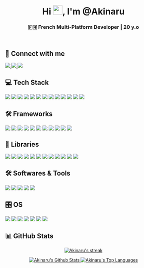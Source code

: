 <h1 align="center">Hi <img src="https://raw.githubusercontent.com/MartinHeinz/MartinHeinz/master/wave.gif" width="30px">, I'm @Akinaru</h1>
<h3 align="center">🇫🇷 French Multi-Platform Developer | 20 y.o</h3>
<br/>

## 🤝 Connect with me
<p align="left">
    <a href="https://www.instagram.com/maxime.glt/">
        <img src="https://img.shields.io/badge/Instagram-0d1117?style=for-the-badge&logo=instagram&logoColor=E4405F"/>
    </a>
    <a href="https://github.com/Akinaru">
        <img src="https://img.shields.io/badge/GitHub-000000?style=for-the-badge&logo=github&logoColor=white"/>
    </a>
    <a href="https://www.linkedin.com/in/maxime-gallotta/">
        <img src="https://img.shields.io/badge/LinkedIn-000000?style=for-the-badge&logo=linkedin&logoColor=0077B5"/>
    </a>
</p>

## 💻 Tech Stack
<p align="left">
    <img src="https://img.shields.io/badge/JavaScript-000000?style=for-the-badge&logo=javascript&logoColor=F7DF1E"/>
    <img src="https://img.shields.io/badge/PHP-000000?style=for-the-badge&logo=php&logoColor=777BB4"/>
    <img src="https://img.shields.io/badge/Java-000000?style=for-the-badge&logo=openjdk&logoColor=ED8B00"/>
    <img src="https://img.shields.io/badge/HTML5-000000?style=for-the-badge&logo=html5&logoColor=E34F26"/>
    <img src="https://img.shields.io/badge/TypeScript-000000?style=for-the-badge&logo=typescript&logoColor=007ACC"/>
    <img src="https://img.shields.io/badge/CSS3-000000?style=for-the-badge&logo=css3&logoColor=1572B6"/>
    <img src="https://img.shields.io/badge/Python-000000?style=for-the-badge&logo=python&logoColor=3776AB"/>
    <img src="https://img.shields.io/badge/C%23-000000?style=for-the-badge&logo=c-sharp&logoColor=239120"/>
    <img src="https://img.shields.io/badge/Arduino-000000?style=for-the-badge&logo=Arduino&logoColor=00979D"/>
    <img src="https://img.shields.io/badge/Raspberry%20Pi-000000?style=for-the-badge&logo=Raspberry%20Pi&logoColor=A22846"/>
    <img src="https://img.shields.io/badge/PostgreSQL-000000?style=for-the-badge&logo=postgresql&logoColor=316192"/>
    <img src="https://img.shields.io/badge/MySQL-000000?style=for-the-badge&logo=mysql&logoColor=4479A1"/>
    <img src="https://img.shields.io/badge/MongoDB-000000?style=for-the-badge&logo=mongodb&logoColor=47A248"/>
</p>

## 🛠️ Frameworks
<p align="left">
    <img src="https://img.shields.io/badge/React-000000?style=for-the-badge&logo=react&logoColor=61DAFB"/>
    <img src="https://img.shields.io/badge/Vue.js-000000?style=for-the-badge&logo=vue.js&logoColor=4FC08D"/>
    <img src="https://img.shields.io/badge/Node.js-000000?style=for-the-badge&logo=node.js&logoColor=43853D"/>
    <img src="https://img.shields.io/badge/Express.js-000000?style=for-the-badge&logo=express&logoColor=white"/>
    <img src="https://img.shields.io/badge/Laravel-000000?style=for-the-badge&logo=laravel&logoColor=FF2D20"/>
    <img src="https://img.shields.io/badge/Flutter-000000?style=for-the-badge&logo=flutter&logoColor=02569B"/>
    <img src="https://img.shields.io/badge/Symfony-000000?style=for-the-badge&logo=symfony&logoColor=white"/>
    <img src="https://img.shields.io/badge/MonoGame-000000?style=for-the-badge&logo=monogame&logoColor=E73C00"/>
    <img src="https://img.shields.io/badge/Blazor-000000?style=for-the-badge&logo=blazor&logoColor=512BD4"/>
    <img src="https://img.shields.io/badge/Spring%20Boot-000000?style=for-the-badge&logo=spring-boot&logoColor=6DB33F"/>
    <img src="https://img.shields.io/badge/flask-000000?style=for-the-badge&logo=flask&logoColor=white"/>
</p>

## 📖 Libraries
<p align="left">
    <img src="https://img.shields.io/badge/tailwindcss-000000?style=for-the-badge&logo=tailwind-css&logoColor=38B2AC"/>
    <img src="https://img.shields.io/badge/Socket.io-000000?style=for-the-badge&logo=socket.io&logoColor=white"/>
    <img src="https://img.shields.io/badge/daisyui-000000?style=for-the-badge&logo=daisyui&logoColor=5A0EF8"/>
    <img src="https://img.shields.io/badge/bootstrap-000000?style=for-the-badge&logo=bootstrap&logoColor=8511FA"/>
    <img src="https://img.shields.io/badge/threejs-000000?style=for-the-badge&logo=three.js&logoColor=white"/>
    <img src="https://img.shields.io/badge/TensorFlow-000000?style=for-the-badge&logo=tensorflow&logoColor=FF6F00"/>
    <img src="https://img.shields.io/badge/PyTorch-000000?style=for-the-badge&logo=pytorch&logoColor=EE4C2C"/>
    <img src="https://img.shields.io/badge/Keras-000000?style=for-the-badge&logo=keras&logoColor=D00000"/>
    <img src="https://img.shields.io/badge/pandas-000000?style=for-the-badge&logo=pandas&logoColor=150458"/>
    <img src="https://img.shields.io/badge/Matplotlib-000000?style=for-the-badge&logo=Matplotlib&logoColor=white"/>
    <img src="https://img.shields.io/badge/numpy-000000?style=for-the-badge&logo=numpy&logoColor=013243"/>
    <img src="https://img.shields.io/badge/scikit--learn-000000?style=for-the-badge&logo=scikit-learn&logoColor=F7931E"/>
</p>

## 🛠️ Softwares & Tools
<p align="left">
    <img src="https://img.shields.io/badge/Visual%20Studio%20Code-000000?style=for-the-badge&logo=visual-studio-code&logoColor=007ACC"/>
    <img src="https://img.shields.io/badge/Visual%20Studio-000000?style=for-the-badge&logo=visual-studio&logoColor=5C2D91"/>
    <img src="https://img.shields.io/badge/VIM-000000?style=for-the-badge&logo=vim&logoColor=11AB00"/>
    <img src="https://img.shields.io/badge/IntelliJIDEA-000000?style=for-the-badge&logo=intellij-idea&logoColor=white"/>
    <img src="https://img.shields.io/badge/Eclipse-000000?style=for-the-badge&logo=Eclipse&logoColor=FE7A16"/>
</p>

## 🎛️ OS
<p align="left">
    <img src="https://img.shields.io/badge/Debian-000000?style=for-the-badge&logo=debian&logoColor=D70A53"/>
    <img src="https://img.shields.io/badge/Ubuntu-000000?style=for-the-badge&logo=ubuntu&logoColor=E95420"/>
    <img src="https://img.shields.io/badge/iOS-000000?style=for-the-badge&logo=ios&logoColor=white"/>
    <img src="https://img.shields.io/badge/Kali-000000?style=for-the-badge&logo=kalilinux&logoColor=268BEE"/>
    <img src="https://img.shields.io/badge/Linux-000000?style=for-the-badge&logo=linux&logoColor=FCC624"/>
    <img src="https://img.shields.io/badge/mac%20os-000000?style=for-the-badge&logo=macos&logoColor=white"/>
    <img src="https://img.shields.io/badge/Windows-000000?style=for-the-badge&logo=windows&logoColor=0078D6"/>
</p>

## 📊 GitHub Stats
<p align="center">
    <a href="https://github.com/Akinaru/github-readme-streak-stats">
        <img title="🔥 Get streak stats for your profile at git.io/streak-stats" alt="Akinaru's streak" src="https://github-readme-streak-stats.herokuapp.com/?user=Akinaru&theme=black-ice&hide_border=true&stroke=0000&background=060A0CD0"/>
    </a>
</p>
<p align="center">
    <a href="https://github.com/Akinaru">
        <img alt="Akinaru's Github Stats" src="https://github-readme-stats.vercel.app/api?username=Akinaru&show_icons=true&count_private=true&theme=react&hide_border=true&bg_color=0D1117"/>
    </a>
    <a href="https://github.com/Akinaru">
        <img alt="Akinaru's Top Languages" src="https://github-readme-stats.vercel.app/api/top-langs/?username=Akinaru&langs_count=8&count_private=true&layout=compact&theme=react&hide_border=true&bg_color=0D1117"/>
    </a>
</p>
